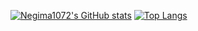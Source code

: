 [![Negima1072's GitHub stats](https://github-readme-stats.vercel.app/api?username=Negima1072&show_icons=true&count_private=true&theme=dracula)](https://github.com/Negima1072)
[![Top Langs](https://github-readme-stats.vercel.app/api/top-langs/?username=Negima1072&langs_count=3&theme=dracula)](https://github.com/Negima1072)
